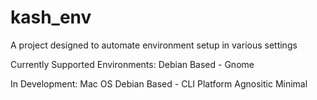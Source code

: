 # kash_env

A project designed to automate environment setup in various settings

Currently Supported Environments:
Debian Based - Gnome

In Development:
Mac OS
Debian Based - CLI
Platform Agnositic Minimal

